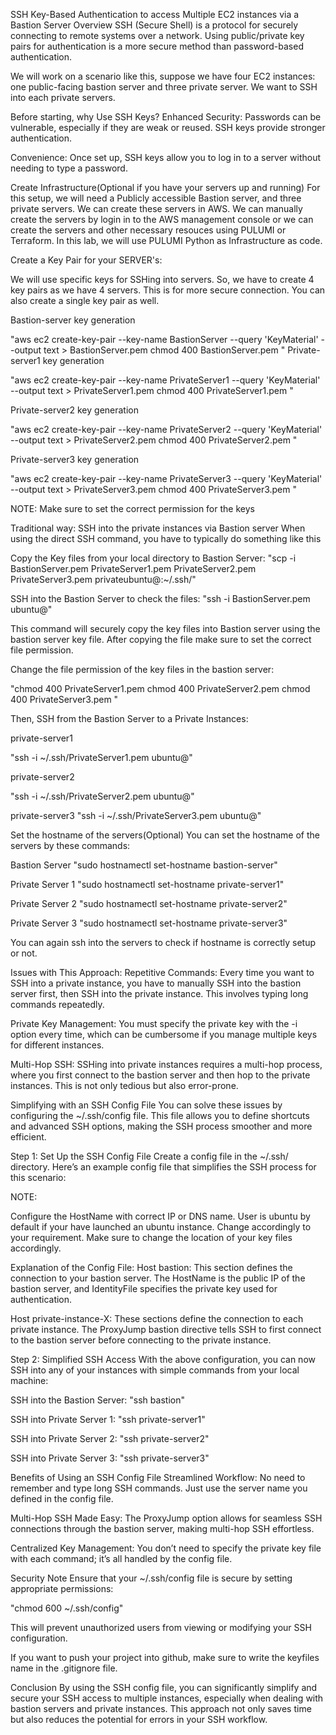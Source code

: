 SSH Key-Based Authentication to access Multiple EC2 instances via a Bastion Server
Overview
SSH (Secure Shell) is a protocol for securely connecting to remote systems over a network. Using public/private key pairs for authentication is a more secure method than password-based authentication.

We will work on a scenario like this, suppose we have four EC2 instances: one public-facing bastion server and three private server. We want to SSH into each private servers.

Before starting, why Use SSH Keys?
Enhanced Security: Passwords can be vulnerable, especially if they are weak or reused. SSH keys provide stronger authentication.

Convenience: Once set up, SSH keys allow you to log in to a server without needing to type a password.

Create Infrastructure(Optional if you have your servers up and running)
For this setup, we will need a Publicly accessible Bastion server, and three private servers. We can create these servers in AWS. We can manually create the servers by login in to the AWS management console or we can create the servers and other necessary resouces using PULUMI or Terraform. In this lab, we will use PULUMI Python as Infrastructure as code.

Create a Key Pair for your SERVER's:

We will use specific keys for SSHing into servers. So, we have to create 4 key pairs as we have 4 servers. This is for more secure connection. You can also create a single key pair as well.

Bastion-server key generation

"aws ec2 create-key-pair --key-name BastionServer --query 'KeyMaterial' --output text > BastionServer.pem
chmod 400 BastionServer.pem
"
Private-server1 key generation

"aws ec2 create-key-pair --key-name PrivateServer1 --query 'KeyMaterial' --output text > PrivateServer1.pem
chmod 400 PrivateServer1.pem
"

Private-server2 key generation

"aws ec2 create-key-pair --key-name PrivateServer2 --query 'KeyMaterial' --output text > PrivateServer2.pem
chmod 400 PrivateServer2.pem
"

Private-server3 key generation

"aws ec2 create-key-pair --key-name PrivateServer3 --query 'KeyMaterial' --output text > PrivateServer3.pem
chmod 400 PrivateServer3.pem
"

NOTE: Make sure to set the correct permission for the keys

Traditional way: SSH into the private instances via Bastion server
When using the direct SSH command, you have to typically do something like this

Copy the Key files from your local directory to Bastion Server:
"scp -i BastionServer.pem PrivateServer1.pem PrivateServer2.pem PrivateServer3.pem privateubuntu@<bastion-public-ip>:~/.ssh/"

SSH into the Bastion Server to check the files:
"ssh -i BastionServer.pem ubuntu@<bastion-public-ip>"

This command will securely copy the key files into Bastion server using the bastion server key file. After copying the file make sure to set the correct file permission.

Change the file permission of the key files in the bastion server:

"chmod 400 PrivateServer1.pem
chmod 400 PrivateServer2.pem
chmod 400 PrivateServer3.pem
"

Then, SSH from the Bastion Server to a Private Instances:

private-server1

"ssh -i ~/.ssh/PrivateServer1.pem ubuntu@<private-instance1-ip>"

private-server2

"ssh -i ~/.ssh/PrivateServer2.pem ubuntu@<private-instance2-ip>"

private-server3
"ssh -i ~/.ssh/PrivateServer3.pem ubuntu@<private-instance3-ip>"

Set the hostname of the servers(Optional)
You can set the hostname of the servers by these commands:

Bastion Server
"sudo hostnamectl set-hostname bastion-server"

Private Server 1
"sudo hostnamectl set-hostname private-server1"

Private Server 2
"sudo hostnamectl set-hostname private-server2"

Private Server 3
"sudo hostnamectl set-hostname private-server3"

You can again ssh into the servers to check if hostname is correctly setup or not.

Issues with This Approach:
Repetitive Commands: Every time you want to SSH into a private instance, you have to manually SSH into the bastion server first, then SSH into the private instance. This involves typing long commands repeatedly.

Private Key Management: You must specify the private key with the -i option every time, which can be cumbersome if you manage multiple keys for different instances.

Multi-Hop SSH: SSHing into private instances requires a multi-hop process, where you first connect to the bastion server and then hop to the private instances. This is not only tedious but also error-prone.

Simplifying with an SSH Config File
You can solve these issues by configuring the ~/.ssh/config file. This file allows you to define shortcuts and advanced SSH options, making the SSH process smoother and more efficient.


Step 1: Set Up the SSH Config File
Create a config file in the ~/.ssh/ directory. Here’s an example config file that simplifies the SSH process for this scenario:

NOTE:

Configure the HostName with correct IP or DNS name.
User is ubuntu by default if your have launched an ubuntu instance. Change accordingly to your requirement.
Make sure to change the location of your key files accordingly.

Explanation of the Config File:
Host bastion: This section defines the connection to your bastion server. The HostName is the public IP of the bastion server, and IdentityFile specifies the private key used for authentication.

Host private-instance-X: These sections define the connection to each private instance. The ProxyJump bastion directive tells SSH to first connect to the bastion server before connecting to the private instance.


Step 2: Simplified SSH Access
With the above configuration, you can now SSH into any of your instances with simple commands from your local machine:

SSH into the Bastion Server:
"ssh bastion"

SSH into Private Server 1:
"ssh private-server1"

SSH into Private Server 2:
"ssh private-server2"

SSH into Private Server 3:
"ssh private-server3"


Benefits of Using an SSH Config File
Streamlined Workflow: No need to remember and type long SSH commands. Just use the server name you defined in the config file.

Multi-Hop SSH Made Easy: The ProxyJump option allows for seamless SSH connections through the bastion server, making multi-hop SSH effortless.

Centralized Key Management: You don’t need to specify the private key file with each command; it’s all handled by the config file.

Security Note
Ensure that your ~/.ssh/config file is secure by setting appropriate permissions:

"chmod 600 ~/.ssh/config"

This will prevent unauthorized users from viewing or modifying your SSH configuration.

If you want to push your project into github, make sure to write the keyfiles name in the .gitignore file.

Conclusion
By using the SSH config file, you can significantly simplify and secure your SSH access to multiple instances, especially when dealing with bastion servers and private instances. This approach not only saves time but also reduces the potential for errors in your SSH workflow.
